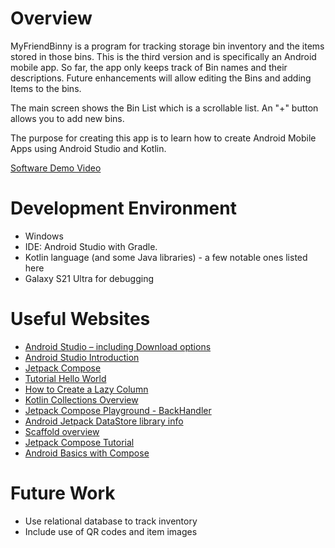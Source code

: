 # Overview

MyFriendBinny is a program for tracking storage bin inventory and the items stored in those bins.  This is the third version and is specifically an Android mobile app.  So far, the app only keeps track of Bin names and their descriptions.  Future enhancements will allow editing the Bins and adding Items to the bins.

The main screen shows the Bin List which is a scrollable list.  An "+" button allows you to add new bins.

The purpose for creating this app is to learn how to create Android Mobile Apps using Android Studio and Kotlin.

[Software Demo Video](https://youtu.be/jiSfwT9jJHA)

# Development Environment

- Windows
- IDE: Android Studio with Gradle.  
- Kotlin language (and some Java libraries) - a few notable ones listed here
- Galaxy S21 Ultra for debugging

# Useful Websites

- [Android Studio – including Download options](https://developer.android.com/studio)
- [Android Studio Introduction](https://developer.android.com/studio/intro)
- [Jetpack Compose](https://developer.android.com/compose)
- [Tutorial Hello World](https://developer.android.com/codelabs/basic-android-kotlin-compose-first-app)
- [How to Create a Lazy Column](https://youtu.be/XfYlRn_Jy1g?si=LAMk-1ZEJmXXVES0)
- [Kotlin Collections Overview](https://kotlinlang.org/docs/collections-overview.html)
- [Jetpack Compose Playground - BackHandler](https://foso.github.io/Jetpack-Compose-Playground/activity/backhandler/)
- [Android Jetpack DataStore library info](https://developer.android.com/jetpack/androidx/releases/datastore)
- [Scaffold overview](https://developer.android.com/develop/ui/compose/components/scaffold)
- [Jetpack Compose Tutorial]( https://developer.android.com/develop/ui/compose/tutorial)
- [Android Basics with Compose](https://developer.android.com/courses/android-basics-compose/course?hl=en)


# Future Work

- Use relational database to track inventory
- Include use of QR codes and item images